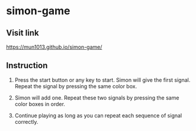 # simon-game

## Visit link
https://mun1013.github.io/simon-game/

## Instruction
1. Press the start button or any key to start. Simon will give the first signal. Repeat the signal by pressing the same color box.

2. Simon will add one. Repeat these two signals by pressing the same color boxes in order.

3. Continue playing as long as you can repeat each sequence of signal correctly.
